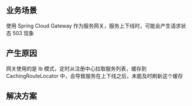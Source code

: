 ## 业务场景

使用 Spring Cloud Gateway 作为服务网关，服务上下线时，可能会产生请求状态 503 现象

## 产生原因

网关使用的是 lb 模式，定时从注册中心拉取服务列表，缓存到 CachingRouteLocator 中，会导致服务在上下线之后，未能及时刷新这个缓存

## 解决方案